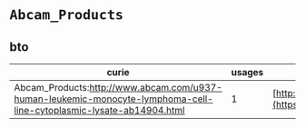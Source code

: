 # `Abcam_Products`

## bto

| curie                                                                                                               |   usages | nodes                                                                                                           |
|---------------------------------------------------------------------------------------------------------------------|----------|-----------------------------------------------------------------------------------------------------------------|
| Abcam_Products:http://www.abcam.com/u937-human-leukemic-monocyte-lymphoma-cell-line-cytoplasmic-lysate-ab14904.html |        1 | [http://purl.obolibrary.org/obo/BTO:0001412](https://bioregistry.io/http://purl.obolibrary.org/obo/BTO:0001412) |
